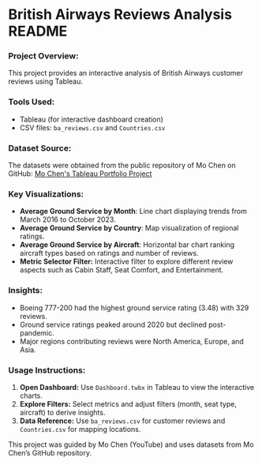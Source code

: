 # British Airways Reviews Analysis README

### Project Overview:
This project provides an interactive analysis of British Airways customer reviews using Tableau.

### Tools Used:
- Tableau (for interactive dashboard creation)
- CSV files: `ba_reviews.csv` and `Countries.csv`

### Dataset Source:
The datasets were obtained from the public repository of Mo Chen on GitHub:
[Mo Chen's Tableau Portfolio Project](https://github.com/mochen862/tableau-end-to-end-portfolio-project)

### Key Visualizations:
- **Average Ground Service by Month**: Line chart displaying trends from March 2016 to October 2023.
- **Average Ground Service by Country**: Map visualization of regional ratings.
- **Average Ground Service by Aircraft**: Horizontal bar chart ranking aircraft types based on ratings and number of reviews.
- **Metric Selector Filter:** Interactive filter to explore different review aspects such as Cabin Staff, Seat Comfort, and Entertainment.

### Insights:
- Boeing 777-200 had the highest ground service rating (3.48) with 329 reviews.
- Ground service ratings peaked around 2020 but declined post-pandemic.
- Major regions contributing reviews were North America, Europe, and Asia.

### Usage Instructions:
1. **Open Dashboard:** Use `Dashboard.twbx` in Tableau to view the interactive charts.
2. **Explore Filters:** Select metrics and adjust filters (month, seat type, aircraft) to derive insights.
3. **Data Reference:** Use `ba_reviews.csv` for customer reviews and `Countries.csv` for mapping locations.

This project was guided by Mo Chen (YouTube) and uses datasets from Mo Chen’s GitHub repository.

